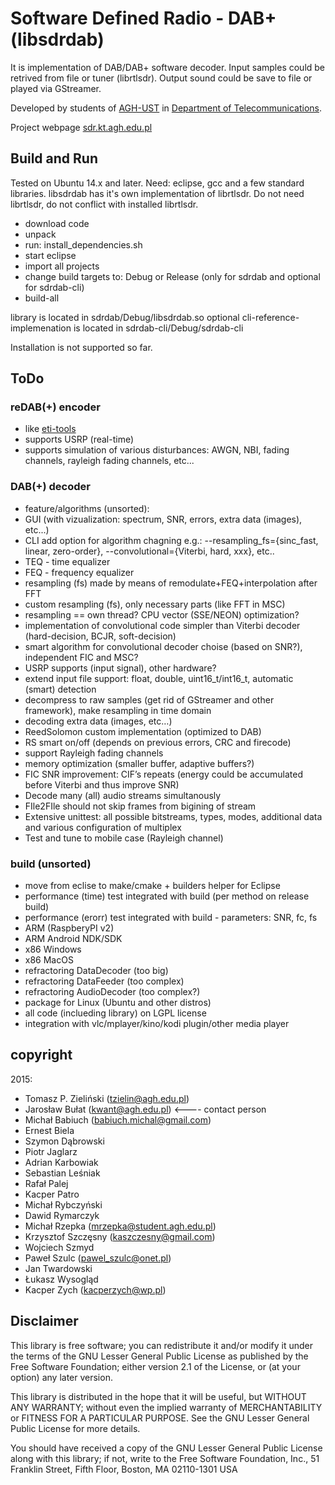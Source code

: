 # Software Defined Radio - DAB+ (libsdrdab)

It is implementation of DAB/DAB+ software decoder. Input samples could be retrived from file or tuner (librtlsdr). Output sound could be save to file or played via GStreamer.

Developed by students of [AGH-UST](http://www.agh.edu.pl/en) in [Department of Telecommunications](http://kt.agh.edu.pl/en).

Project webpage [sdr.kt.agh.edu.pl](https://sdr.kt.agh.edu.pl)

## Build and Run

Tested on Ubuntu 14.x and later. Need: eclipse, gcc and a few standard libraries. libsdrdab has it's own implementation of librtlsdr. Do not need librtlsdr, do not conflict with installed librtlsdr.

* download code 
* unpack
* run: install_dependencies.sh
* start eclipse
* import all projects
* change build targets to: Debug or Release (only for sdrdab and optional for sdrdab-cli)
* build-all 

library is located in sdrdab/Debug/libsdrdab.so
optional cli-reference-implemenation is located in sdrdab-cli/Debug/sdrdab-cli

Installation is not supported so far.

## ToDo

### reDAB(+) encoder

* like [eti-tools](https://github.com/piratfm/eti-tools)
* supports USRP (real-time)
* supports simulation of various disturbances: AWGN, NBI, fading channels, rayleigh fading channels, etc...

### DAB(+) decoder

* feature/algorithms (unsorted):
* GUI (with vizualization: spectrum, SNR, errors, extra data (images), etc...)
* CLI add option for algorithm chagning e.g.: --resampling_fs={sinc_fast, linear, zero-order}, --convolutional={Viterbi, hard, xxx}, etc..
* TEQ - time equalizer
* FEQ - frequency equalizer
* resampling (fs) made by means of remodulate+FEQ+interpolation after FFT
* custom resampling (fs), only necessary parts (like FFT in MSC)
* resampling == own thread? CPU vector (SSE/NEON) optimization?
* implementation of convolutional code simpler than Viterbi decoder (hard-decision, BCJR, soft-decision)
* smart algorithm for convolutional decoder choise (based on SNR?), independent FIC and MSC?
* USRP supports (input signal), other hardware?
* extend input file support: float, double, uint16_t/int16_t, automatic (smart) detection
* decompress to raw samples (get rid of GStreamer and other framework), make resampling in time domain
* decoding extra data (images, etc…)
* ReedSolomon custom implementation (optimized to DAB)
* RS smart on/off (depends on previous errors, CRC and firecode)
* support Rayleigh fading channels
* memory optimization (smaller buffer, adaptive buffers?)
* FIC SNR improvement: CIF’s repeats (energy could be accumulated before Viterbi and thus improve SNR)
* Decode many (all) audio streams simultanously
* FIle2FIle should not skip frames from bigining of stream
* Extensive unittest: all possible bitstreams, types, modes, additional data and various configuration of multiplex
* Test and tune to mobile case (Rayleigh channel)


### build (unsorted)

* move from eclise to make/cmake + builders helper for Eclipse
* performance (time) test integrated with build (per method on release build)
* performance (erorr) test integrated with build - parameters: SNR, fc, fs
* ARM (RaspberyPI v2)
* ARM Android NDK/SDK
* x86 Windows
* x86 MacOS
* refractoring DataDecoder (too big)
* refractoring DataFeeder (too complex)
* refractoring AudioDecoder (too complex?)
* package for Linux (Ubuntu and other distros)
* all code (inclueding library) on LGPL license
* integration with vlc/mplayer/kino/kodi plugin/other media player

## copyright

2015:
* Tomasz P. Zieliński (tzielin@agh.edu.pl)
* Jarosław Bułat (kwant@agh.edu.pl)          <---- contact person
* Michał Babiuch (babiuch.michal@gmail.com)
* Ernest Biela
* Szymon Dąbrowski
* Piotr Jaglarz
* Adrian Karbowiak
* Sebastian Leśniak
* Rafał Palej
* Kacper Patro
* Michał Rybczyński
* Dawid Rymarczyk
* Michał Rzepka (mrzepka@student.agh.edu.pl)
* Krzysztof Szczęsny (kaszczesny@gmail.com)
* Wojciech Szmyd
* Paweł Szulc (pawel_szulc@onet.pl)
* Jan Twardowski
* Łukasz Wysogląd
* Kacper Zych (kacperzych@wp.pl)


## Disclaimer

This library is free software; you can redistribute it and/or
modify it under the terms of the GNU Lesser General Public
License as published by the Free Software Foundation; either
version 2.1 of the License, or (at your option) any later version.

This library is distributed in the hope that it will be useful,
but WITHOUT ANY WARRANTY; without even the implied warranty of
MERCHANTABILITY or FITNESS FOR A PARTICULAR PURPOSE.  See the GNU
Lesser General Public License for more details.

You should have received a copy of the GNU Lesser General Public
License along with this library; if not, write to the Free Software
Foundation, Inc., 51 Franklin Street, Fifth Floor, Boston, MA  02110-1301  USA
